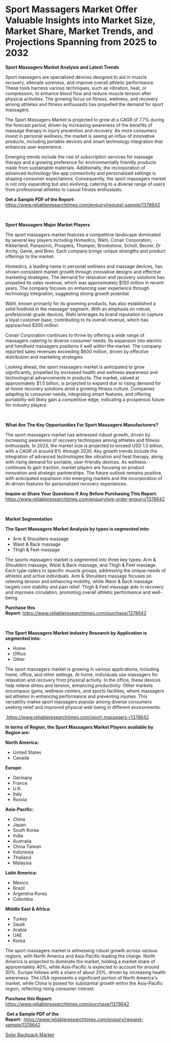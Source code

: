 <p><h1>Sport Massagers Market Offer Valuable Insights into Market Size, Market Share, Market Trends, and Projections Spanning from 2025 to 2032</h1></p><p><strong>Sport Massagers Market Analysis and Latest Trends</strong></p>
<p><p>Sport massagers are specialized devices designed to aid in muscle recovery, alleviate soreness, and improve overall athletic performance. These tools harness various techniques, such as vibration, heat, or compression, to enhance blood flow and reduce muscle tension after physical activities. The growing focus on fitness, wellness, and recovery among athletes and fitness enthusiasts has propelled the demand for sport massagers.</p><p>The Sport Massagers Market is projected to grow at a CAGR of 7.7% during the forecast period, driven by increasing awareness of the benefits of massage therapy in injury prevention and recovery. As more consumers invest in personal wellness, the market is seeing an influx of innovative products, including portable devices and smart technology integration that enhances user experience. </p><p>Emerging trends include the rise of subscription services for massage therapy and a growing preference for environmentally friendly products made from sustainable materials. Additionally, the incorporation of advanced technology like app connectivity and personalized settings is shaping consumer expectations. Consequently, the sport massagers market is not only expanding but also evolving, catering to a diverse range of users from professional athletes to casual fitness enthusiasts.</p></p>
<p><strong>Get a Sample PDF of the Report:&nbsp;</strong> <a href="https://www.reliableresearchtimes.com/enquiry/request-sample/1378642?utm_campaign=2131&utm_medium=2&utm_source=Github&utm_content=ia&utm_term=05022025&utm_id=sport-massagers">https://www.reliableresearchtimes.com/enquiry/request-sample/1378642</a></p>
<p>&nbsp;</p>
<p><strong>Sport Massagers Major Market Players</strong></p>
<p><p>The sport massagers market features a competitive landscape dominated by several key players including Homedics, Wahl, Conair Corporation, Kikkerland, Panasonic, Prospera, Thumper, Brookstone, Scholl, Beurer, Dr Archy, Genie, and Breo. Each company brings unique strengths and product offerings to the market.</p><p>Homedics, a leading name in personal wellness and massage devices, has shown consistent market growth through innovative designs and effective marketing strategies. The demand for relaxation and recovery solutions has propelled its sales revenue, which was approximately $150 million in recent years. The company focuses on enhancing user experience through technology integration, suggesting strong growth potential.</p><p>Wahl, known primarily for its grooming products, has also established a solid foothold in the massager segment. With an emphasis on robust, professional-grade devices, Wahl leverages its brand reputation to capture a loyal customer base, contributing to its overall revenue, which has approached $300 million.</p><p>Conair Corporation continues to thrive by offering a wide range of massagers catering to diverse consumer needs. Its expansion into electric and handheld massagers positions it well within the market. The company reported sales revenues exceeding $600 million, driven by effective distribution and marketing strategies.</p><p>Looking ahead, the sport massagers market is anticipated to grow significantly, propelled by increased health and wellness awareness and technological advancements in products. The market, valued at approximately $1.5 billion, is projected to expand due to rising demand for at-home recovery solutions amid a growing fitness culture. Companies adapting to consumer needs, integrating smart features, and offering portability will likely gain a competitive edge, indicating a prosperous future for industry players.</p></p>
<p>&nbsp;</p>
<p><strong>What Are The Key Opportunities For Sport Massagers Manufacturers?</strong></p>
<p><p>The sport massagers market has witnessed robust growth, driven by increasing awareness of recovery techniques among athletes and fitness enthusiasts. In 2023, the market size is projected to exceed USD 1.5 billion, with a CAGR of around 8% through 2030. Key growth trends include the integration of advanced technologies like vibration and heat therapy, along with rising demand for portable, user-friendly devices. As wellness continues to gain traction, market players are focusing on product innovation and strategic partnerships. The future outlook remains positive, with anticipated expansion into emerging markets and the incorporation of AI-driven features for personalized recovery experiences.</p></p>
<p><strong>Inquire or Share Your Questions If Any Before Purchasing This Report:</strong> <a href="https://www.reliableresearchtimes.com/enquiry/pre-order-enquiry/1378642?utm_campaign=2131&utm_medium=2&utm_source=Github&utm_content=ia&utm_term=05022025&utm_id=sport-massagers">https://www.reliableresearchtimes.com/enquiry/pre-order-enquiry/1378642</a></p>
<p>&nbsp;</p>
<p><strong>Market Segmentation</strong></p>
<p><strong>The Sport Massagers Market Analysis by types is segmented into:</strong></p>
<p><ul><li>Arm & Shoulders massage</li><li>Waist & Back massage</li><li>Thigh & Feet massage</li></ul></p>
<p><p>The sports massagers market is segmented into three key types: Arm & Shoulders massage, Waist & Back massage, and Thigh & Feet massage. Each type caters to specific muscle groups, addressing the unique needs of athletes and active individuals. Arm & Shoulders massage focuses on relieving tension and enhancing mobility, while Waist & Back massage targets core stability and pain relief. Thigh & Feet massage aids in recovery and improves circulation, promoting overall athletic performance and well-being.</p></p>
<p><strong>Purchase this Report:&nbsp;</strong><a href="https://www.reliableresearchtimes.com/purchase/1378642?utm_campaign=2131&utm_medium=2&utm_source=Github&utm_content=ia&utm_term=05022025&utm_id=sport-massagers">https://www.reliableresearchtimes.com/purchase/1378642</a></p>
<p>&nbsp;</p>
<p><strong>The Sport Massagers Market Industry Research by Application is segmented into:</strong></p>
<p><ul><li>Home</li><li>Office</li><li>Other</li></ul></p>
<p><p>The sport massagers market is growing in various applications, including home, office, and other settings. At home, individuals use massagers for relaxation and recovery from physical activity. In the office, these devices help relieve stress and tension, enhancing productivity. Other markets encompass gyms, wellness centers, and sports facilities, where massagers aid athletes in enhancing performance and preventing injuries. This versatility makes sport massagers popular among diverse consumers seeking relief and improved physical well-being in different environments.</p></p>
<p><a href="https://www.reliableresearchtimes.com/sport-massagers-r1378642?utm_campaign=2131&utm_medium=2&utm_source=Github&utm_content=ia&utm_term=05022025&utm_id=sport-massagers">&nbsp;https://www.reliableresearchtimes.com/sport-massagers-r1378642</a></p>
<p><strong>In terms of Region, the Sport Massagers Market Players available by Region are:</strong></p>
<p>
    <p> <strong> North America: </strong>
        <ul>
            <li>United States</li>
            <li>Canada</li>
        </ul>
        </p> 
    <p> <strong> Europe: </strong>
        <ul>
            <li>Germany</li>
            <li>France</li>
            <li>U.K.</li>
            <li>Italy</li>
            <li>Russia</li>
        </ul>
        </p> 
    <p> <strong> Asia-Pacific: </strong>
        <ul>
            <li>China</li>
            <li>Japan</li>
            <li>South Korea</li>
            <li>India</li>
            <li>Australia</li>
            <li>China Taiwan</li>
            <li>Indonesia</li>
            <li>Thailand</li>
            <li>Malaysia</li>
        </ul>
        </p> 
    <p> <strong> Latin America: </strong>
        <ul>
            <li>Mexico</li>
            <li>Brazil</li>
            <li>Argentina Korea</li>
            <li>Colombia</li>
        </ul>
        </p> 
    <p> <strong> Middle East & Africa: </strong>
        <ul>
            <li>Turkey</li>
            <li>Saudi</li>
            <li>Arabia</li>
            <li>UAE</li>
            <li>Korea</li>
        </ul>
    </p>
    </p>
<p><p>The sport massagers market is witnessing robust growth across various regions, with North America and Asia-Pacific leading the charge. North America is projected to dominate the market, holding a market share of approximately 40%, while Asia-Pacific is expected to account for around 30%. Europe follows with a share of about 20%, driven by increasing health awareness. The USA represents a significant portion of North America's market, while China is poised for substantial growth within the Asia-Pacific region, reflecting rising consumer interest.</p></p>
<p><strong>Purchase this Report: </strong><a href="https://www.reliableresearchtimes.com/purchase/1378642?utm_campaign=2131&utm_medium=2&utm_source=Github&utm_content=ia&utm_term=05022025&utm_id=sport-massagers">https://www.reliableresearchtimes.com/purchase/1378642</a></p>
<p>&nbsp;<strong>Get a Sample PDF of the Report:&nbsp;&nbsp;</strong><a href="https://www.reliableresearchtimes.com/enquiry/request-sample/1378642?utm_campaign=2131&utm_medium=2&utm_source=Github&utm_content=ia&utm_term=05022025&utm_id=sport-massagers">https://www.reliableresearchtimes.com/enquiry/request-sample/1378642</a></p>
<p><strong></strong></p>
<p><p><a href="https://github.com/SamiaChowdhury801/Market-Research-Report-List-1/blob/main/solar-backpack-market.md?utm_campaign=2131&utm_medium=2&utm_source=Github&utm_content=ia&utm_term=05022025&utm_id=sport-massagers">Solar Backpack Market</a></p></p>